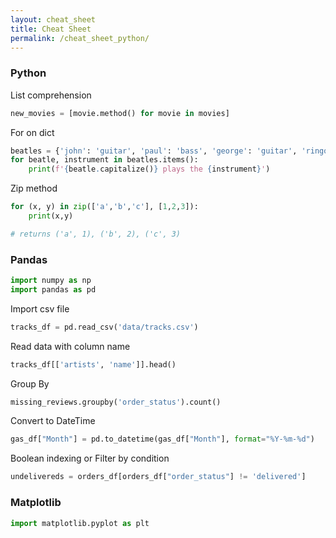 ```yaml
---
layout: cheat_sheet
title: Cheat Sheet
permalink: /cheat_sheet_python/
---
```


### Python

List comprehension

```python
new_movies = [movie.method() for movie in movies]
```

For on dict

```python
beatles = {'john': 'guitar', 'paul': 'bass', 'george': 'guitar', 'ringo': 'drum'}
for beatle, instrument in beatles.items():
    print(f'{beatle.capitalize()} plays the {instrument}')
```

Zip method

```python
for (x, y) in zip(['a','b','c'], [1,2,3]):
    print(x,y)

# returns ('a', 1), ('b', 2), ('c', 3)
```

### Pandas

```python
import numpy as np
import pandas as pd
```

Import csv file

```python
tracks_df = pd.read_csv('data/tracks.csv')
```

Read data with column name

```python
tracks_df[['artists', 'name']].head()
```

Group By

```python
missing_reviews.groupby('order_status').count()
```

Convert to DateTime

```python
gas_df["Month"] = pd.to_datetime(gas_df["Month"], format="%Y-%m-%d")
```

Boolean indexing or Filter by condition

```python
undelivereds = orders_df[orders_df["order_status"] != 'delivered']
```

### Matplotlib

```python
import matplotlib.pyplot as plt
```
